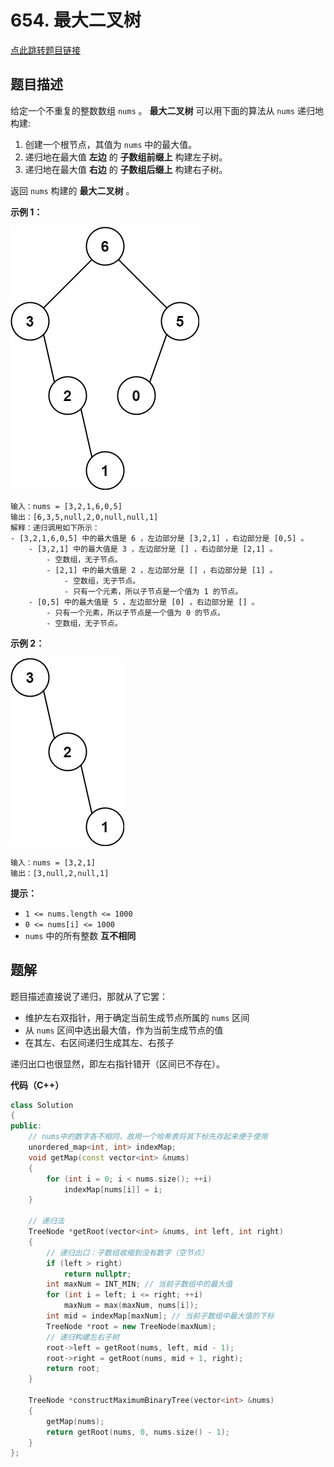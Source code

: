 # 654. 最大二叉树

[点此跳转题目链接](https://leetcode.cn/problems/maximum-binary-tree/description/)

## 题目描述

给定一个不重复的整数数组 `nums` 。 **最大二叉树** 可以用下面的算法从 `nums` 递归地构建:

1. 创建一个根节点，其值为 `nums` 中的最大值。
2. 递归地在最大值 **左边** 的 **子数组前缀上** 构建左子树。
3. 递归地在最大值 **右边** 的 **子数组后缀上** 构建右子树。

返回 `nums` 构建的 **最大二叉树**  。

 

**示例 1：**

![img](./tree1.jpg)

```
输入：nums = [3,2,1,6,0,5]
输出：[6,3,5,null,2,0,null,null,1]
解释：递归调用如下所示：
- [3,2,1,6,0,5] 中的最大值是 6 ，左边部分是 [3,2,1] ，右边部分是 [0,5] 。
    - [3,2,1] 中的最大值是 3 ，左边部分是 [] ，右边部分是 [2,1] 。
        - 空数组，无子节点。
        - [2,1] 中的最大值是 2 ，左边部分是 [] ，右边部分是 [1] 。
            - 空数组，无子节点。
            - 只有一个元素，所以子节点是一个值为 1 的节点。
    - [0,5] 中的最大值是 5 ，左边部分是 [0] ，右边部分是 [] 。
        - 只有一个元素，所以子节点是一个值为 0 的节点。
        - 空数组，无子节点。
```

**示例 2：**

![img](./tree2.jpg)

```
输入：nums = [3,2,1]
输出：[3,null,2,null,1]
```

 

**提示：**

- `1 <= nums.length <= 1000`
- `0 <= nums[i] <= 1000`
- `nums` 中的所有整数 **互不相同**



## 题解

题目描述直接说了递归，那就从了它罢：

- 维护左右双指针，用于确定当前生成节点所属的 `nums` 区间
- 从 `nums` 区间中选出最大值，作为当前生成节点的值
- 在其左、右区间递归生成其左、右孩子

递归出口也很显然，即左右指针错开（区间已不存在）。

**代码（C++）**

```cpp
class Solution
{
public:
    // nums中的数字各不相同，故用一个哈希表将其下标先存起来便于使用
    unordered_map<int, int> indexMap;
    void getMap(const vector<int> &nums)
    {
        for (int i = 0; i < nums.size(); ++i)
            indexMap[nums[i]] = i;
    }

    // 递归法
    TreeNode *getRoot(vector<int> &nums, int left, int right)
    {
        // 递归出口：子数组收缩到没有数字（空节点）
        if (left > right)
            return nullptr;
        int maxNum = INT_MIN; // 当前子数组中的最大值
        for (int i = left; i <= right; ++i)
            maxNum = max(maxNum, nums[i]);
        int mid = indexMap[maxNum]; // 当前子数组中最大值的下标
        TreeNode *root = new TreeNode(maxNum);
        // 递归构建左右子树
        root->left = getRoot(nums, left, mid - 1);
        root->right = getRoot(nums, mid + 1, right);
        return root;
    }

    TreeNode *constructMaximumBinaryTree(vector<int> &nums)
    {
        getMap(nums);
        return getRoot(nums, 0, nums.size() - 1);
    }
};
```

